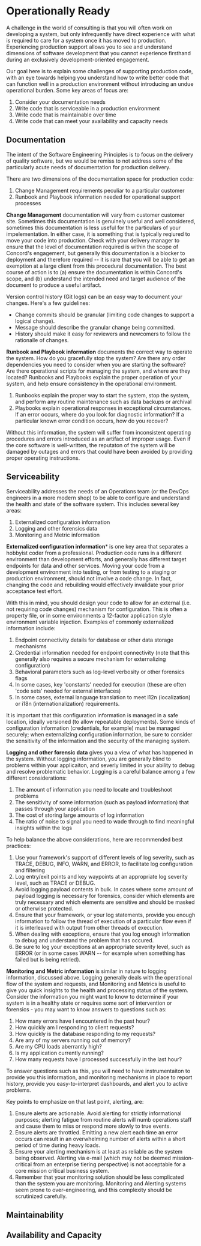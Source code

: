 # Operationally Ready

A challenge in the world of consulting is that you will often work on developing a system, but only infrequently have direct experience with what is required to care for a system once it has moved to production. Experiencing production support allows you to see and understand dimensions of software development that you cannot experience firsthand during an exclusively development-oriented engagement.

Our goal here is to explain some challenges of supporting production code, with an eye towards helping you understand how to write better code that can function well in a production environment without introducing an undue operational burden. Some key areas of focus are:

1. Consider your documentation needs
2. Write code that is serviceable in a production environment
3. Write code that is maintainable over time
4. Write code that can meet your availability and capacity needs

## Documentation

The intent of the Software Engineering Principles is to focus on the delivery of quality software, but we would be remiss to not address some of the particularly acute needs of documentation for production delivery.

There are two dimensions of the documentation space for production code:

1. Change Management requirements peculiar to a particular customer
2. Runbook and Playbook information needed for operational support processes

**Change Management** documentation will vary from customer customer site. Sometimes this documentation is genuinely useful and well considered, sometimes this documentation is less useful for the particulars of your impelementation. In either case, it is something that is typically reqiured to move your code into production. Check with your delivery manager to ensure that the level of documentation required is within the scope of Concord's engagement, but generally this documentation is a blocker to deployment and therefore required -- it is rare that you will be able to get an exemption at a large client from this procedural documentation. The best course of action is to (a) ensure the documentation is within Concord's scope, and (b) understand the intended need and target audience of the document to produce a useful artifact.

Version control history (Git logs) can be an easy way to document your changes. Here's a few guidelines:
- Change commits should be granular (limiting code changes to support a logical change).
- Message should describe the granular change being committed.
- History should make it easy for reviewers and newcomers to follow the rationalle of changes.

**Runbook and Playbook information** documents the correct way to operate the system. How do you gracefully stop the system? Are there any order dependencies you need to consider when you are starting the software? Are there operational scripts for managing the system, and where are they located? Runbooks and Playbooks explain the proper operation of your system, and help ensure consistency in the operational environment. 

1. Runbooks explain the proper way to start the system, stop the system, and perform any routine maintenance such as data backups or archival
2. Playbooks explain operational responses in exceptional circumstances. If an error occurs, where do you look for diagnostic information? If a particular known error condition occurs, how do you recover?

Without this information, the system will suffer from inconsistent operating procedures and errors introduced as an artifact of improper usage. Even if the core software is well-written, the reputaton of the system will be damaged by outages and errors that could have been avoided by providing proper operating instructions.

## Serviceability

Serviceability addresses the needs of an Operations team (or the DevOps engineers in a more modern shop) to be able to configure and understand the health and state of the software system. This includes several key areas:

1. Externalized configuration information
2. Logging and other forensics data
3. Monitoring and Metric information

**Externalized configuration information*** is one key area that separates a hobbyist coder from a professional. Production code runs in a different environment than development efforts, and generally has different target endpoints for data and other services. Moving your code from a development environment into testing, or from testing to a staging or production environment, should not involve a code change. In fact, changing the code and rebuilding would effectively invalidate your prior acceptance test effort.

With this in mind, you should design your code to allow for an external (i.e. not requiring code changes) mechanism for configuration. This is often a property file, or in some environments a 12-factor application style environment variable injection. Examples of commonly externalized information include:

1. Endpoint connectivity details for database or other data storage mechanisms
2. Credential information needed for endpoint connectivity (note that this generally also requires a secure mechanism for externalizing configuration)
3. Behavioral parameters such as log-level verbosity or other forensics flags
4. In some cases, key 'constants' needed for execution (these are often 'code sets' needed for external interfaces)
5. In some cases, external language translation to meet l12n (localization) or i18n (internationalization) requirements.

It is important that this configuration information is managed in a safe location, ideally versioned (to allow repeatable deployments). Some kinds of configuration information (credentials, for example) must be managed securely; when externalizing configuration information, be sure to consider the sensitivity of the information and the security of the managing system.

**Logging and other forensic data** gives you a view of what has happened in the system. Without logging information, you are generally blind to problems within your applicaiton, and severly limited in your ability to debug and resolve problematic behavior. Logging is a careful balance among a few different considerations:

1. The amount of information you need to locate and troubleshoot problems
2. The sensitivity of some information (such as payload information) that passes through your application
3. The cost of storing large amounts of log information
4. The ratio of noise to signal you need to wade through to find meaningful insights within the logs

To help balance the above considerations, here are recommended best practices:

1. Use your framework's support of different levels of log severity, such as TRACE, DEBUG, INFO, WARN, and ERROR, to facilitate log configuration and filtering
2. Log entry/exit points and key waypoints at an appropriate log severity level, such as TRACE or DEBUG.
3. Avoid logging payload contents in bulk. In cases where some amount of payload logging is necessary for forensics, consider which elements are truly necessary and which elements are sensitive and should be masked or otherwise protected.
4. Ensure that your framework, or your log statements, provide you enough information to follow the thread of execution of a particular flow even if it is interleaved with output from other threads of execution.
5. When dealing with exceptions, ensure that you log enough information to debug and understand the problem that has occured. 
6. Be sure to log your exceptions at an appropriate severity level, such as ERROR (or in some cases WARN -- for example when something has failed but is being retried).

**Monitoring and Metric information** is similar in nature to logging information, discussed above. Logging generally deals with the operational flow of the system and requests, and Monitoring and Metrics is useful to give you quick insights to the health and processing status of the system. Consider the information you might want to know to determine if your system is in a healthy state or requires some sort of intervention or forensics - you may want to know answers to questions such as:

1. How many errors have I encountered in the past hour?
2. How quickly am I responding to client requests?
3. How quickly is the database responding to my requests?
4. Are any of my servers running out of memory?
5. Are my CPU loads aberrantly high?
6. Is my application currently running?
7. How many requests have I processed successfully in the last hour?

To answer questions such as this, you will need to have instrumentaiton to provide you this information, and monitoring mechanisms in place to report history, provide you easy-to-interpret dashboards, and alert you to active problems.

Key points to emphasize on that last point, alerting, are:

1. Ensure alerts are actionable. Avoid alerting for strictly informational purposes; alerting fatigue from routine alerts will numb operations staff and cause them to miss or respond more slowly to true events.
2. Ensure alerts are throttled. Emitting a new alert each time an error occurs can result in an overwhelming number of alerts within a short period of time during heavy loads.
3. Ensure your alerting mechanism is at least as reliable as the system being observed. Alerting via e-mail (which may not be deemed mission-critical from an enterprise tiering perspective) is not acceptable for a core mission critical business system.
4. Remember that your monitoring solution should be less complicated than the system you are monitoring. Monitoring and Alerting systems seem prone to over-engineering, and this complexity should be scrutinized carefully.

## Maintainability


## Availability and Capacity

